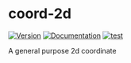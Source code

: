 # coord-2d

[![Version](https://img.shields.io/crates/v/coord_2d.svg)](https://crates.io/crates/coord_2d)
[![Documentation](https://docs.rs/coord_2d/badge.svg)](https://docs.rs/coord_2d)
[![test](https://github.com/gridbugs/coord-2d/actions/workflows/test.yml/badge.svg)](https://github.com/gridbugs/coord-2d/actions/workflows/test.yml)

A general purpose 2d coordinate
